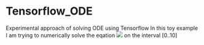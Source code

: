 # Tensorflow_ODE
Experimental approach of solving ODE using Tensorflow
In this toy example I am trying to numerically solve the eqation <img src="https://render.githubusercontent.com/render/math?math=y'=\frac{sin(x)}{x+y+1}"> on the interval [0..10]


